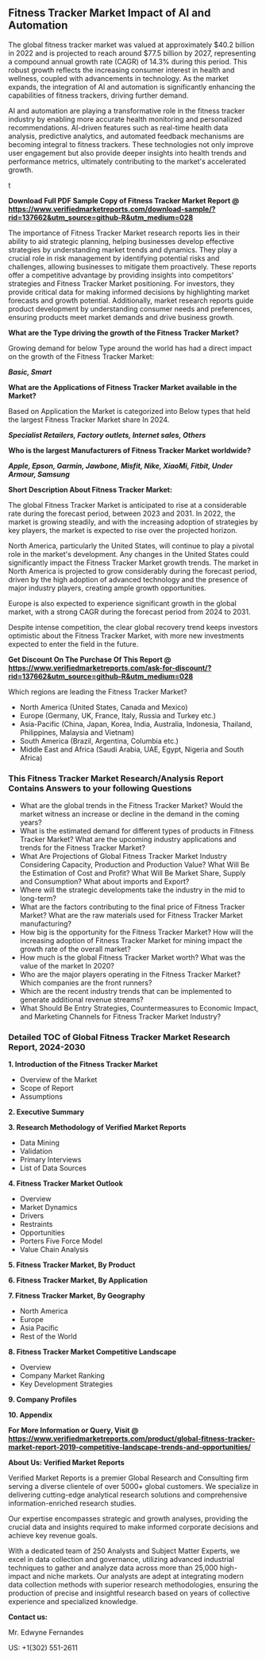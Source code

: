 <h2>Fitness Tracker Market Impact of AI and Automation</h2><p>The global fitness tracker market was valued at approximately $40.2 billion in 2022 and is projected to reach around $77.5 billion by 2027, representing a compound annual growth rate (CAGR) of 14.3% during this period. This robust growth reflects the increasing consumer interest in health and wellness, coupled with advancements in technology. As the market expands, the integration of AI and automation is significantly enhancing the capabilities of fitness trackers, driving further demand.</p><p>AI and automation are playing a transformative role in the fitness tracker industry by enabling more accurate health monitoring and personalized recommendations. AI-driven features such as real-time health data analysis, predictive analytics, and automated feedback mechanisms are becoming integral to fitness trackers. These technologies not only improve user engagement but also provide deeper insights into health trends and performance metrics, ultimately contributing to the market's accelerated growth.</p>t</p><p id="" class=""><strong>Download Full PDF Sample Copy of Fitness Tracker Market Report @ <a href="https://www.verifiedmarketreports.com/download-sample/?rid=137662&utm_source=github-R&utm_medium=028" target="_blank">https://www.verifiedmarketreports.com/download-sample/?rid=137662&utm_source=github-R&utm_medium=028</a></strong></p><p>The importance of&nbsp;Fitness Tracker Market research reports lies in their ability to aid strategic planning, helping businesses develop effective strategies by understanding market trends and dynamics. They play a crucial role in risk management by identifying potential risks and challenges, allowing businesses to mitigate them proactively. These reports offer a competitive advantage by providing insights into competitors' strategies and Fitness Tracker Market positioning. For investors, they provide critical data for making informed decisions by highlighting market forecasts and growth potential. Additionally, market research reports guide product development by understanding consumer needs and preferences, ensuring products meet market demands and drive business growth.</p><p><strong>What are the&nbsp;Type driving the growth of the Fitness Tracker Market?</strong></p><p id="" class="">Growing demand for below Type around the world has had a direct impact on the growth of the Fitness Tracker Market:</p><em><strong>Basic, Smart</strong></em></p><strong>What are the&nbsp;Applications&nbsp;of Fitness Tracker Market available in the Market?</strong></p><p id="" class="">Based on Application the Market is categorized into Below types that held the largest Fitness Tracker Market share In 2024.</p><em><strong>Specialist Retailers, Factory outlets, Internet sales, Others</strong></em></p><strong>Who is the largest Manufacturers of Fitness Tracker Market worldwide?</strong></p><p><em><strong>Apple, Epson, Garmin, Jawbone, Misfit, Nike, XiaoMi, Fitbit, Under Armour, Samsung</strong></em></p><p id="" class=""><strong>Short Description About Fitness Tracker Market:</strong></p><p>The global Fitness Tracker Market is anticipated to rise at a considerable rate during the forecast period, between 2023 and 2031. In 2022, the market is growing steadily, and with the increasing adoption of strategies by key players, the market is expected to rise over the projected horizon.</p><p>North America, particularly the United States, will continue to play a pivotal role in the market's development. Any changes in the United States could significantly impact the Fitness Tracker Market growth trends. The market in North America is projected to grow considerably during the forecast period, driven by the high adoption of advanced technology and the presence of major industry players, creating ample growth opportunities.</p><p>Europe is also expected to experience significant growth in the global market, with a strong CAGR during the forecast period from 2024 to 2031.</p><p>Despite intense competition, the clear global recovery trend keeps investors optimistic about the Fitness Tracker Market, with more new investments expected to enter the field in the future.</p><p id="" class=""><strong>Get Discount On The Purchase Of This Report @ <a href="https://www.verifiedmarketreports.com/ask-for-discount/?rid=137662&utm_source=github-R&utm_medium=028" target="_blank">https://www.verifiedmarketreports.com/ask-for-discount/?rid=137662&utm_source=github-R&utm_medium=028</a></strong></p>Which regions are leading the Fitness Tracker Market?</p><ul><li>North America (United States, Canada and Mexico)</li><li>Europe (Germany, UK, France, Italy, Russia and Turkey etc.)</li><li>Asia-Pacific (China, Japan, Korea, India, Australia, Indonesia, Thailand, Philippines, Malaysia and Vietnam)</li><li>South America (Brazil, Argentina, Columbia etc.)</li><li>Middle East and Africa (Saudi Arabia, UAE, Egypt, Nigeria and South Africa)</li></ul><h3 id="" class="">This Fitness Tracker Market Research/Analysis Report Contains Answers to your following Questions</h3><ul><li>What are the global trends in the Fitness Tracker Market? Would the market witness an increase or decline in the demand in the coming years?</li><li>What is the estimated demand for different types of products in Fitness Tracker Market? What are the upcoming industry applications and trends for the Fitness Tracker Market?</li><li>What Are Projections of Global Fitness Tracker Market Industry Considering Capacity, Production and Production Value? What Will Be the Estimation of Cost and Profit? What Will Be Market Share, Supply and Consumption? What about imports and Export?</li><li>Where will the strategic developments take the industry in the mid to long-term?</li><li>What are the factors contributing to the final price of Fitness Tracker Market? What are the raw materials used for Fitness Tracker Market manufacturing?</li><li>How big is the opportunity for the Fitness Tracker Market? How will the increasing adoption of Fitness Tracker Market for mining impact the growth rate of the overall market?</li><li>How much is the global Fitness Tracker Market worth? What was the value of the market In 2020?</li><li>Who are the major players operating in the Fitness Tracker Market? Which companies are the front runners?</li><li>Which are the recent industry trends that can be implemented to generate additional revenue streams?</li><li>What Should Be Entry Strategies, Countermeasures to Economic Impact, and Marketing Channels for Fitness Tracker Market Industry?</li></ul><h3 id="" class="">Detailed TOC of Global Fitness Tracker Market Research Report, 2024-2030</h3><p id="" class=""><strong>1. Introduction of the Fitness Tracker Market</strong></p><ul><li>Overview of the Market</li><li>Scope of Report</li><li>Assumptions</li></ul><p id="" class=""><strong>2. Executive Summary</strong></p><p id="" class=""><strong>3. Research Methodology of Verified Market Reports</strong></p><ul><li>Data Mining</li><li>Validation</li><li>Primary Interviews</li><li>List of Data Sources</li></ul><p id="" class=""><strong>4. Fitness Tracker Market Outlook</strong></p><ul><li>Overview</li><li>Market Dynamics</li><li>Drivers</li><li>Restraints</li><li>Opportunities</li><li>Porters Five Force Model</li><li>Value Chain Analysis</li></ul><p id="" class=""><strong>5. Fitness Tracker Market, By Product</strong></p><p id="" class=""><strong>6. Fitness Tracker Market, By Application</strong></p><p id="" class=""><strong>7. Fitness Tracker Market, By Geography</strong></p><ul><li>North America</li><li>Europe</li><li>Asia Pacific</li><li>Rest of the World</li></ul><p id="" class=""><strong>8. Fitness Tracker Market Competitive Landscape</strong></p><ul><li>Overview</li><li>Company Market Ranking</li><li>Key Development Strategies</li></ul><p id="" class=""><strong>9. Company Profiles</strong></p><p id="" class=""><strong>10. Appendix</strong></p><p id="" class=""><strong>For More Information or Query, Visit @ <a href="https://www.verifiedmarketreports.com/product/global-fitness-tracker-market-report-2019-competitive-landscape-trends-and-opportunities/" target="_blank">https://www.verifiedmarketreports.com/product/global-fitness-tracker-market-report-2019-competitive-landscape-trends-and-opportunities/</a></strong></p><p id="" class=""><strong>About Us: Verified Market Reports</strong></p><p id="" class="">Verified Market Reports is a premier Global Research and Consulting firm serving a diverse clientele of over 5000+ global customers. We specialize in delivering cutting-edge analytical research solutions and comprehensive information-enriched research studies.</p><p id="" class="">Our expertise encompasses strategic and growth analyses, providing the crucial data and insights required to make informed corporate decisions and achieve key revenue goals.</p><p id="" class="">With a dedicated team of 250 Analysts and Subject Matter Experts, we excel in data collection and governance, utilizing advanced industrial techniques to gather and analyze data across more than 25,000 high-impact and niche markets. Our analysts are adept at integrating modern data collection methods with superior research methodologies, ensuring the production of precise and insightful research based on years of collective experience and specialized knowledge.</p><p id="" class=""><strong>Contact us:</strong></p><p id="" class="">Mr. Edwyne Fernandes</p><p id="" class="">US: +1(302) 551-2611</p>